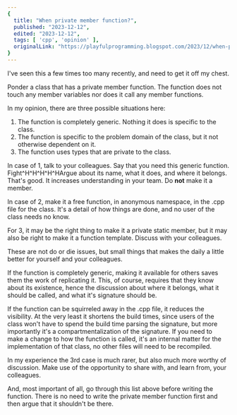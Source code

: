 ```yaml
---
{
  title: "When private member function?",
  published: "2023-12-12",
  edited: "2023-12-12",
  tags: [ 'cpp', 'opinion' ],
  originalLink: "https://playfulprogramming.blogspot.com/2023/12/when-private-member-function.html"
}
---
```


I've seen this a few times too many recently, and need to get it off my chest.

Ponder a class that has a private member function. The function does not touch any member variables nor does it call any
member functions.

In my opinion, there are three possible situations here:

1. The function is completely generic. Nothing it does is specific to the class.
2. The function is specific to the problem domain of the class, but it not otherwise dependent on it.
3. The function uses types that are private to the class.

In case of 1, talk to your colleagues. Say that you need this generic function. Fight^H^H^H^H^HArgue about its name,
what
it does, and where it belongs. That's good. It increases understanding in your team. Do **not** make it a member.

In case of 2, make it a free function, in anonymous namespace, in the .cpp file for the class. It's a detail of how
things are done, and no user of the class needs no know.

For 3, it may be the right thing to make it a private static member, but it may also be right to make it a function
template. Discuss with your colleagues.

These are not do or die issues, but small things that makes the daily a little better for yourself and your colleagues.

If the function is completely generic, making it available for others saves them the work of replicating it. This, of
course, requires that they know about its existence, hence the discussion about where it belongs, what it should be
called, and what it's signature should be.

If the function can be squirreled away in the .cpp file, it reduces the visibility. At the very least it shortens the
build times, since users of the class won't have to spend the build time parsing the signature, but more importantly
it's a compartmentalization of the signature. If you need to make a change to how the function is called, it's an
internal matter for the implementation of that class, no other files will need to be recompiled.

In my experience the 3rd case is much rarer, but also much more worthy of discussion. Make use of the opportunity to
share with, and learn from, your colleagues.

And, most important of all, go through this list above before writing the function. There is no need to write the
private member function first and then argue that it shouldn't be there.
